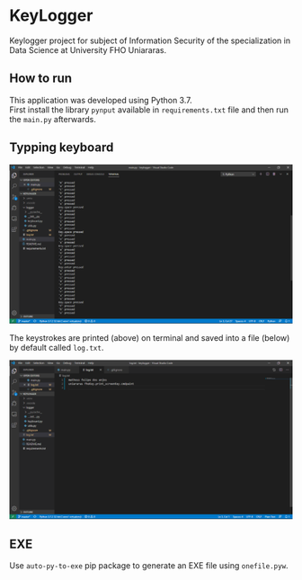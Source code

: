 # KeyLogger

Keylogger project for subject of Information Security of the specialization in Data Science at University FHO Uniararas.

## How to run
This application was developed using Python 3.7.  
First install the library `pynput` available in `requirements.txt` file and then run the `main.py` afterwards.  

## Typping keyboard
![keylogger](imgs/keylogger.png)

The keystrokes are printed (above) on terminal and saved into a file (below) by default called `log.txt`.

![log](imgs/log.png)

## EXE
Use `auto-py-to-exe` pip package to generate an EXE file using `onefile.pyw`.